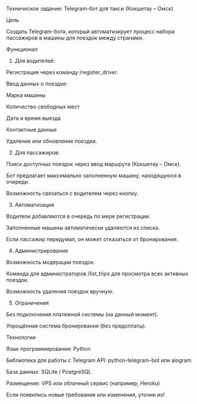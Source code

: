 Техническое задание: Telegram-бот для такси (Кокшетау – Омск)

Цель

Создать Telegram-бота, который автоматизирует процесс набора пассажиров в машины для поездок между странами.

Функционал

1. Для водителей:

Регистрация через команду /register_driver.

Ввод данных о поездке:

Марка машины

Количество свободных мест

Дата и время выезда

Контактные данные


Удаление или обновление поездки.



2. Для пассажиров:

Поиск доступных поездок через ввод маршрута (Кокшетау – Омск).

Бот предлагает максимально заполненную машину, находящуюся в очереди.

Возможность связаться с водителем через кнопку.



3. Автоматизация

Водители добавляются в очередь по мере регистрации.

Заполненные машины автоматически удаляются из списка.

Если пассажир передумал, он может отказаться от бронирования.



4. Администрирование

Возможность модерации поездок.

Команда для администраторов /list_trips для просмотра всех активных поездок.

Возможность удаления поездок вручную.



5. Ограничения

Без подключения платежной системы (на данный момент).

Упрощённая система бронирования (без предоплаты).




Технологии

Язык программирования: Python

Библиотека для работы с Telegram API: python-telegram-bot или aiogram

База данных: SQLite / PostgreSQL

Размещение: VPS или облачный сервис (например, Heroku)


Если появились новые требования или изменения, уточни их!
